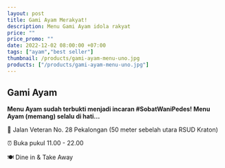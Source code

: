 ```yaml
---
layout: post
title: Gami Ayam Merakyat!
description: Menu Gami Ayam idola rakyat
price: ""
price_promo: ""
date: 2022-12-02 08:00:00 +07:00
tags: ["ayam","best seller"]
thumbnail: /products/gami-ayam-menu-uno.jpg
products: ["/products/gami-ayam-menu-uno.jpg"]
---
```


## Gami Ayam ##

**Menu Ayam sudah terbukti menjadi incaran #SobatWaniPedes! Menu Ayam (memang) selalu di hati...**

📍 Jalan Veteran No. 28 Pekalongan (50 meter sebelah utara RSUD Kraton)

⏰ Buka pukul 11.00 - 22.00

🍽 Dine in & Take Away
